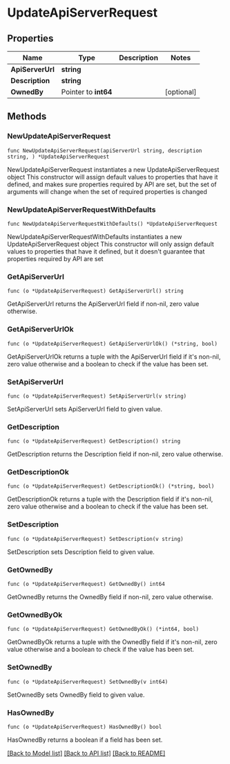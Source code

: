 # UpdateApiServerRequest

## Properties

Name | Type | Description | Notes
------------ | ------------- | ------------- | -------------
**ApiServerUrl** | **string** |  | 
**Description** | **string** |  | 
**OwnedBy** | Pointer to **int64** |  | [optional] 

## Methods

### NewUpdateApiServerRequest

`func NewUpdateApiServerRequest(apiServerUrl string, description string, ) *UpdateApiServerRequest`

NewUpdateApiServerRequest instantiates a new UpdateApiServerRequest object
This constructor will assign default values to properties that have it defined,
and makes sure properties required by API are set, but the set of arguments
will change when the set of required properties is changed

### NewUpdateApiServerRequestWithDefaults

`func NewUpdateApiServerRequestWithDefaults() *UpdateApiServerRequest`

NewUpdateApiServerRequestWithDefaults instantiates a new UpdateApiServerRequest object
This constructor will only assign default values to properties that have it defined,
but it doesn't guarantee that properties required by API are set

### GetApiServerUrl

`func (o *UpdateApiServerRequest) GetApiServerUrl() string`

GetApiServerUrl returns the ApiServerUrl field if non-nil, zero value otherwise.

### GetApiServerUrlOk

`func (o *UpdateApiServerRequest) GetApiServerUrlOk() (*string, bool)`

GetApiServerUrlOk returns a tuple with the ApiServerUrl field if it's non-nil, zero value otherwise
and a boolean to check if the value has been set.

### SetApiServerUrl

`func (o *UpdateApiServerRequest) SetApiServerUrl(v string)`

SetApiServerUrl sets ApiServerUrl field to given value.


### GetDescription

`func (o *UpdateApiServerRequest) GetDescription() string`

GetDescription returns the Description field if non-nil, zero value otherwise.

### GetDescriptionOk

`func (o *UpdateApiServerRequest) GetDescriptionOk() (*string, bool)`

GetDescriptionOk returns a tuple with the Description field if it's non-nil, zero value otherwise
and a boolean to check if the value has been set.

### SetDescription

`func (o *UpdateApiServerRequest) SetDescription(v string)`

SetDescription sets Description field to given value.


### GetOwnedBy

`func (o *UpdateApiServerRequest) GetOwnedBy() int64`

GetOwnedBy returns the OwnedBy field if non-nil, zero value otherwise.

### GetOwnedByOk

`func (o *UpdateApiServerRequest) GetOwnedByOk() (*int64, bool)`

GetOwnedByOk returns a tuple with the OwnedBy field if it's non-nil, zero value otherwise
and a boolean to check if the value has been set.

### SetOwnedBy

`func (o *UpdateApiServerRequest) SetOwnedBy(v int64)`

SetOwnedBy sets OwnedBy field to given value.

### HasOwnedBy

`func (o *UpdateApiServerRequest) HasOwnedBy() bool`

HasOwnedBy returns a boolean if a field has been set.


[[Back to Model list]](../README.md#documentation-for-models) [[Back to API list]](../README.md#documentation-for-api-endpoints) [[Back to README]](../README.md)


